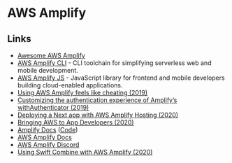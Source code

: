 # AWS Amplify

## Links

- [Awesome AWS Amplify](https://github.com/dabit3/awesome-aws-amplify)
- [AWS Amplify CLI](https://github.com/aws-amplify/amplify-cli) - CLI toolchain for simplifying serverless web and mobile development.
- [AWS Amplify JS](https://github.com/aws-amplify/amplify-js) - JavaScript library for frontend and mobile developers building cloud-enabled applications.
- [Using AWS Amplify feels like cheating (2019)](https://medium.com/@coryschimmoeller/using-aws-amplify-feels-like-cheating-e5eabcaea500)
- [Customizing the authentication experience of Amplify’s withAuthenticator (2019)](https://medium.com/@coryschimmoeller/customizing-the-authentication-experience-of-amplifys-withauthenticator-e6f2089ff469)
- [Deploying a Next app with AWS Amplify Hosting (2020)](https://dev.to/dabit3/5-minute-tutorial-deploying-a-next-app-with-aws-amplify-hosting-5199)
- [Bringing AWS to App Developers (2020)](https://www.swyx.io/writing/hello-aws/)
- [Amplify Docs](https://docs.amplify.aws/) ([Code](https://github.com/aws-amplify/docs))
- [AWS Amplify Docs](https://aws.amazon.com/amplify/)
- [AWS Amplify Discord](https://discord.com/invite/amplify)
- [Using Swift Combine with AWS Amplify (2020)](https://aws.amazon.com/blogs/mobile/using-swift-combine-with-aws-amplify/)
